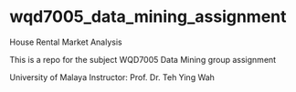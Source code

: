# wqd7005_data_mining_assignment
House Rental Market Analysis

This is a repo for the subject WQD7005 Data Mining group assignment

University of Malaya
Instructor: Prof. Dr. Teh Ying Wah
